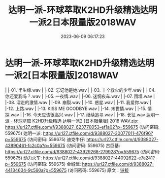 ﻿---
title: 达明一派-环球萃取K2HD升级精选达明一派2日本限量版2018WAV
date: 2023-06-09 06:17:23
categories: WAV车载音乐、镜像
tags: 华语中文
---
# 达明一派-环球萃取K2HD升级精选达明一派2[日本限量版]2018WAV

| |-01. 半生缘.wav
| |-02. 忘记他是她.wav
| |-03. 十个救火的少年.wav
| |-04. 你还爱我吗？.wav
| |-05. 一夜情.wav
| |-06. 迷惘夜车.wav
| |-07. 围墙.wav
| |-08. 溜走的激情.wav
| |-09. 崩裂.wav
| |-10. 惑星.wav
| |-11. 我爱你.wav
| |-12. 上路.wav
| |-13. KISS ME GOODBYE.wav
| |-14. 末世情.wav
| |-15. 情探.wav
| |-16. 今天应该很高兴.wav
| |-17. 继续追寻.wav
| |-18. 长征.wav
达明一派 - 环球萃取 K2HD升级精选 达明一派2 [日本限量版] 2018 WAV.zip: https://url27.ctfile.com/f/9388027-623770053-ef1a02?p=559675
(访问密码: 559675)
达明一派: https://url27.ctfile.com/d/9388027-30077011-476f96?p=559675
(访问密码: 559675)
迪克牛仔: https://url27.ctfile.com/d/9388027-43890461-fc2c0a?p=559675
(访问密码: 559675)
古巨基: https://url27.ctfile.com/d/9388027-43929268-279928?p=559675
(访问密码: 559675)
动力火车: https://url27.ctfile.com/d/9388027-44092622-e7a241?p=559675
(访问密码: 559675)
金城武: https://url27.ctfile.com/d/9388027-44134634-9c560a?p=559675
(访问密码: 559675)
原文：[链接](https://blog.sina.com.cn/s/blog_1647c7e760103129b.html)